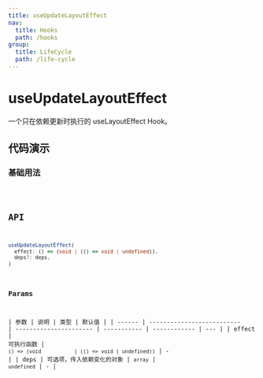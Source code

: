 ```yaml
---
title: useUpdateLayoutEffect
nav:
  title: Hooks
  path: /hooks
group:
  title: LifeCycle
  path: /life-cycle
---
```


# useUpdateLayoutEffect

一个只在依赖更新时执行的 useLayoutEffect Hook。

## 代码演示

### 基础用法

<code src="./demo/demo1.tsx" />

## API

```typescript
useUpdateLayoutEffect(
  effect: () => (void | (() => void | undefined)),
  deps?: deps,
)
```

### Params

| 参数   | 说明                       | 类型                   | 默认值      |
| ------ | -------------------------- | ---------------------- | ----------- | ------------ | --- |
| effect | 可执行函数                 | `() => (void           | (() => void | undefined))` | -   |
| deps   | 可选项，传入依赖变化的对象 | `array` \| `undefined` | -           |

